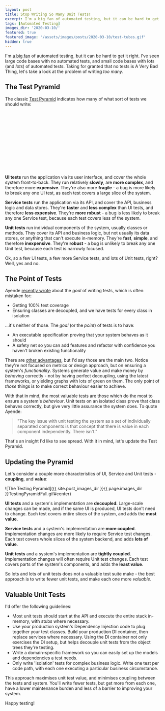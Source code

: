 ```yaml
---
layout: post
title: Stop Writing So Many Unit Tests!
excerpt: I'm a big fan of automated testing, but it can be hard to get it right. Taking for granted that no tests is A Very Bad Thing, let's take a look at the problem of writing too many.
tags: [Automated Testing]
images_dir: '2020-03-10/'
featured: true
featured_image: '/assets/images/posts/2020-03-10/test-tubes.gif'
hidden: true
---
```


I'm [a big fan](automated-integration-unit-testing-advantages) of automated testing, but it can be 
hard to get it right. I've seen large code bases with no automated tests, and small code bases with 
lots (and _lots_) of automated tests. Taking for granted that no tests is A Very Bad Thing, let's 
take a look at the problem of writing _too many_.

## The Test Pyramid

The classic [Test Pyramid](https://martinfowler.com/bliki/TestPyramid.html) indicates how many of what 
sort of tests we should write:

<span style="
    background-image: url({{ site.post_images_dir }}{{ page.images_dir }}TestingPyramidFull.gif#center);
    background-repeat: no-repeat;
    display: block;
    height: 192px;
    margin: 0 auto;
    width: 406px">
</span>

**UI tests** run the application via its user interface, and cover the whole system front-to-back. 
They run relatively **slowly**, are **more complex**, and therefore more **expensive**. They're also 
more **fragile** - a bug is more likely to break any one UI test, as each test covers a large slice 
of the system.

**Service tests** run the application via its API, and cover the API, business logic and data stores.
They're **faster** and **less complex** than UI tests, and therefore **less expensive**. They're 
**more robust** - a bug is less likely to break any one Service test, because each test covers less 
of the system.

**Unit tests** run individual components of the system, usually classes or methods. They cover its 
API and business logic, but not usually its data stores, or anything that can't execute in-memory.
They're **fast**, **simple**, and therefore **inexpensive**. They're **robust** - a bug is unlikely 
to break any one Unit test, because each test is narrowly focused.

Ok, so a few UI tests, a few more Service tests, and lots of Unit tests, right? Well, yes and no.

## The Point of Tests

Ayende [recently wrote](https://ravendb.net/articles/the-goal-of-your-testing-strategy) about the 
_goal_ of writing tests, which is often mistaken for:

- Getting 100% test coverage
- Ensuring classes are decoupled, and we have tests for every class in isolation

...it's neither of those. The _goal_ (or the _point_) of tests is to have:

- An executable specification proving that your system behaves as it should
- A safety net so you can add features and refactor with confidence you haven't broken existing 
  functionality

There are [other advantages](automated-integration-unit-testing-advantages), but I'd say those are 
the main two. Notice they're not focused on metrics or design approach, but on ensuring a system's 
_functionality_. Systems generate value and make money by _behaving_ correctly - not by having perfect 
decoupling, using the latest frameworks, or yielding graphs with lots of green on them. The only 
point of _those_ things is to make correct behaviour easier to achieve.

With that in mind, the most valuable tests are those which do the most to ensure a system's _behaviour_.
Unit tests on an isolated class prove that class behaves correctly, but give very little assurance
the system does. To quote Ayende:

> "The key issue with unit testing the system as a set of individually separated components is that 
> concept that there is value in each component independently. There isn't."

That's an insight I'd like to see spread. With it in mind, let's update the Test Pyramid.

## Updating the Pyramid

Let's consider a couple more characteristics of UI, Service and Unit tests - **coupling**, and 
**value**:

![The Testing Pyramid]({{ site.post_images_dir }}{{ page.images_dir }}TestingPyramidFull.gif#center)

**UI tests** and a system's implementation are **decoupled**. Large-scale changes can be made, and 
if the same UI is produced, UI tests don't need to change. Each test covers entire slices of the 
system, and adds the **most value**.

**Service tests** and a system's implementation are **more coupled**. Implementation changes are 
more likely to require Service test changes. Each test covers whole slices of the system backend, 
and adds **lots of value**.

**Unit tests** and a system's implementation are **tightly coupled**. Implementation changes will 
often require Unit test changes. Each test covers parts of the system's components, and adds the
**least value**.

So lots and lots of unit tests does not a valuable test suite make - the best approach is to write 
fewer unit tests, and make each one more _valuable_.

## Valuable Unit Tests

I'd offer the following guidelines:

- Most unit tests should start at the API and execute the entire stack in-memory, with stubs where
  necessary.
- Use your production system's Dependency Injection code to plug together your test classes. Build 
  your production DI container, then replace services where necessary. Using the DI container not 
  only exercises the DI setup, but helps decouple unit tests from the object trees they're testing.
- Write a domain-specific framework so you can easily set up the models and dependencies a test needs.
- Only write 'isolation' tests for complex business logic. Write one test per code path, with each 
  one executing a particular business circumstance.

This approach maximises unit test value, and minimises coupling between the tests and system. You'll 
write fewer tests, but get more from each one, have a lower maintenance burden and less of a barrier 
to improving your system.

Happy testing!